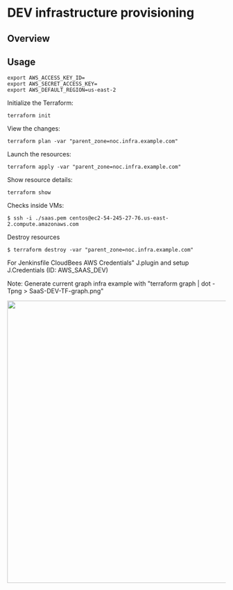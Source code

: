 # DEV infrastructure provisioning

## Overview

## Usage
```
export AWS_ACCESS_KEY_ID=
export AWS_SECRET_ACCESS_KEY=
export AWS_DEFAULT_REGION=us-east-2
```

Initialize the Terraform:

```
terraform init
```

View the changes:

```
terraform plan -var "parent_zone=noc.infra.example.com" 
```

Launch the resources:

```
terraform apply -var "parent_zone=noc.infra.example.com"
```
Show resource details:

```
terraform show
```

Checks inside VMs:

```
$ ssh -i ./saas.pem centos@ec2-54-245-27-76.us-east-2.compute.amazonaws.com

```

Destroy resources
```
$ terraform destroy -var "parent_zone=noc.infra.example.com" 

```


For Jenkinsfile CloudBees AWS Credentials" J.plugin and setup J.Credentials (ID: AWS_SAAS_DEV)

Note: Generate current graph infra example with "terraform graph | dot -Tpng > SaaS-DEV-TF-graph.png"

<img src="https://github.com/adavarski/SaaS-AWS/blob/main/terraform/SaaS-DEV-TF-graph.png?raw=true" width="650">

